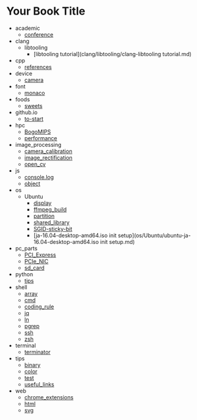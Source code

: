 # Your Book Title

- academic
  * [conference](academic/HPC-conference.md)
- clang
  - libtooling
    * [libtooling tutorial](clang/libtooling/clang-libtooling tutorial.md)
- cpp
  * [references](cpp/references.md)
- device
  * [camera](device/camera.md)
- font
  * [monaco](font/monaco.md)
- foods
  * [sweets](foods/sweets.md)
- github.io
  * [to-start](github.io/how-to-start.md)
- hpc
  * [BogoMIPS](hpc/BogoMIPS.md)
  * [performance](hpc/performance.md)
- image_processing
  * [camera_calibration](image_processing/camera_calibration.md)
  * [image_rectification](image_processing/image_rectification.md)
  * [open_cv](image_processing/open_cv.md)
- js
  * [console.log](js/console.log.md)
  * [object](js/object.md)
- os
  - Ubuntu
    * [display](os/Ubuntu/dual-display.md)
    * [ffmpeg_build](os/Ubuntu/ffmpeg_build.md)
    * [partition](os/Ubuntu/partition.md)
    * [shared_library](os/Ubuntu/shared_library.md)
    * [SGID-sticky-bit](os/Ubuntu/SUID-SGID-sticky-bit.md)
    * [ja-16.04-desktop-amd64.iso init setup](os/Ubuntu/ubuntu-ja-16.04-desktop-amd64.iso init setup.md)
- pc_parts
  * [PCI_Express](pc_parts/PCI_Express.md)
  * [PCIe_NIC](pc_parts/PCIe_NIC.md)
  * [sd_card](pc_parts/sd_card.md)
- python
  * [tips](python/tips.md)
- shell
  * [array](shell/array.md)
  * [cmd](shell/cmd.md)
  * [coding_rule](shell/coding_rule.md)
  * [jq](shell/jq.md)
  * [ln](shell/ln.md)
  * [pgrep](shell/pgrep.md)
  * [ssh](shell/ssh.md)
  * [zsh](shell/zsh.md)
- terminal
  * [terminator](terminal/terminator.md)
- tips
  * [binary](tips/binary.md)
  * [color](tips/color.md)
  * [test](tips/test.md)
  * [useful_links](tips/useful_links.md)
- web
  - [chrome_extensions](web/chrome_extensions/chrome_extensions.md)
  * [html](web/html.md)
  * [svg](web/svg.md)
